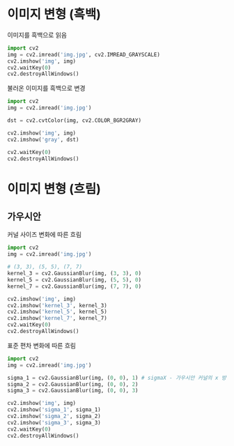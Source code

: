 # 이미지 변형 (흑백)

이미지를 흑백으로 읽음

```python
import cv2
img = cv2.imread('img.jpg', cv2.IMREAD_GRAYSCALE)
cv2.imshow('img', img)
cv2.waitKey(0)
cv2.destroyAllWindows()
```

불러온 이미지를 흑백으로 변경

```python
import cv2
img = cv2.imread('img.jpg')

dst = cv2.cvtColor(img, cv2.COLOR_BGR2GRAY)

cv2.imshow('img', img)
cv2.imshow('gray', dst)

cv2.waitKey(0)
cv2.destroyAllWindows()
```

# 이미지 변형 (흐림)

 ## 가우시안 
 
 커널 사이즈 변화에 따른 흐림
 
 ```python
 import cv2
img = cv2.imread('img.jpg')

# (3, 3), (5, 5), (7, 7)
kernel_3 = cv2.GaussianBlur(img, (3, 3), 0)
kernel_5 = cv2.GaussianBlur(img, (5, 5), 0)
kernel_7 = cv2.GaussianBlur(img, (7, 7), 0)

cv2.imshow('img', img)
cv2.imshow('kernel_3', kernel_3)
cv2.imshow('kernel_5', kernel_5)
cv2.imshow('kernel_7', kernel_7)
cv2.waitKey(0)
cv2.destroyAllWindows()
```

표준 편차 변화에 따른 흐림

```python
import cv2
img = cv2.imread('img.jpg')

sigma_1 = cv2.GaussianBlur(img, (0, 0), 1) # sigmaX - 가우시안 커널의 x 방향의 표준 편차
sigma_2 = cv2.GaussianBlur(img, (0, 0), 2)
sigma_3 = cv2.GaussianBlur(img, (0, 0), 3)

cv2.imshow('img', img)
cv2.imshow('sigma_1', sigma_1)
cv2.imshow('sigma_2', sigma_2)
cv2.imshow('sigma_3', sigma_3)
cv2.waitKey(0)
cv2.destroyAllWindows()
```


 
 
 
